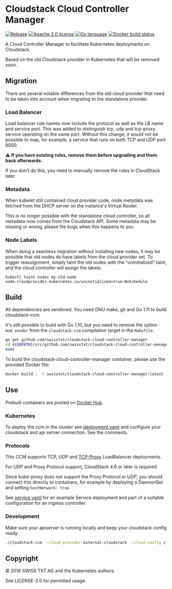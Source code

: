 # Cloudstack Cloud Controller Manager

[![](https://img.shields.io/github/release/swisstxt/cloudstack-cloud-controller-manager.svg?style=flat-square "Release")](https://github.com/swisstxt/cloudstack-cloud-controller-manager/releases)
[![](https://img.shields.io/badge/license-Apache%202.0-blue.svg?style=flat-square "Apache 2.0 license")](/LICENSE-2.0)
[![](https://img.shields.io/badge/language-Go-%235adaff.svg?style=flat-square "Go language")](https://golang.org)
[![](https://img.shields.io/docker/build/swisstxt/cloudstack-cloud-controller-manager.svg?style=flat-square "Docker build status")](https://hub.docker.com/r/swisstxt/cloudstack-cloud-controller-manager/)

A Cloud Controller Manager to facilitate Kubernetes deployments on Cloudstack.

Based on the old Cloudstack provider in Kubernetes that will be removed soon.

## Migration

There are several notable differences from the old cloud provider that need to be taken into
account when migrating to the standalone provider.

### Load Balancer

Load balancer rule names now include the protocol as well as the LB name and service port.
This was added to distinguish tcp, udp and tcp-proxy service operating on the same port.
Without this change, it would not be possible to map, for example, a service that runs on both TCP and UDP port 8000.

:warning: **If you have existing rules, remove them before upgrading and them back afterwards.**

If you don't do this, you need to manually remove the rules in CloudStack later.

### Metadata

When kubelet still contained cloud provider code, node metadata was fetched from the DHCP
server on the instance's Virtual Router.

This is no longer possible with the standalone cloud controller, so all metadata now comes from
the Cloudstack API. Some metadata may be missing or wrong, please file bugs when this happens to you.

### Node Labels

When doing a seamless migration without installing new nodes, it may be possible that old nodes do have labels from the cloud provider set. To trigger reassignment, simply taint the old nodes with the "uninitialized" taint, and the cloud controller will assign the labels:

```
kubectl taint nodes my-old-node node.cloudprovider.kubernetes.io/uninitialized=true:NoSchedule
```

## Build

All dependencies are vendored.
You need GNU make, git and Go 1.11 to build cloudstack-ccm.

It's still possible to build with Go 1.10, but you need to remove the option `-mod vendor` from the
`cloudstack-ccm` compilation target in the `Makefile`.

```bash
go get github.com/swisstxt/cloudstack-cloud-controller-manager
cd ${GOPATH}/src/github.com/swisstxt/cloudstack-cloud-controller-manager
make
```

To build the cloudstack-cloud-controller-manager container, please use the provided Docker file:

```bash
docker build . -t swisstxt/cloudstack-cloud-controller-manager:latest
```

## Use

Prebuilt containers are posted on [Docker Hub](https://hub.docker.com/r/swisstxt/cloudstack-cloud-controller-manager).

### Kubernetes

To deploy the ccm in the cluster see [deployment.yaml](/deployment.yaml) and configure your cloudstack and api server connection. See the comments.

### Protocols

This CCM supports TCP, UDP and [TCP-Proxy](https://www.haproxy.org/download/1.8/doc/proxy-protocol.txt)
LoadBalancer deployments.

For UDP and Proxy Protocol support, CloudStack 4.6 or later is required.

Since kube-proxy does not support the Proxy Protocol or UDP, you should connect this
directly to containers, for example by deploying a DaemonSet and setting `hostNetwork: true`.

See [service.yaml](/service.yaml) for an example Service deployment and part
of a suitable configuration for an ingress controller.

### Development

Make sure your apiserver is running locally and keep your cloudstack config ready:

```bash
./cloudstack-ccm --cloud-provider external-cloudstack --cloud-config cloud.config --master localhost
```

## Copyright

© 2018 SWISS TXT AG and the Kubernetes authors.

See LICENSE-2.0 for permitted usage.
